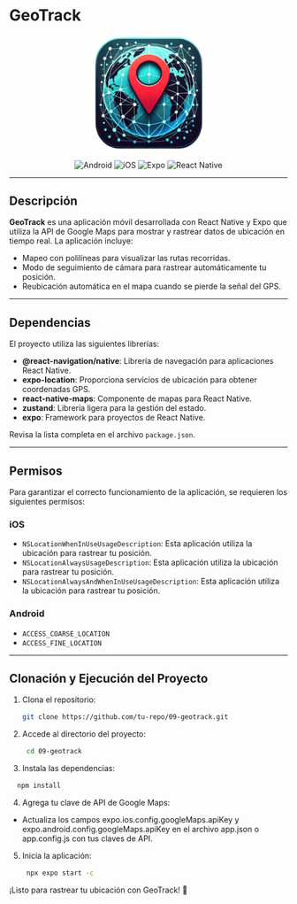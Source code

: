 # GeoTrack

<div align="center">
  <img src="./assets/GeoTrack-icon.png" alt="Icono de GeoTrack" width="200" />
  
  ![Android](https://img.shields.io/badge/Android-Google%20APIs-green)
  ![iOS](https://img.shields.io/badge/iOS-Compatible-blue)
  ![Expo](https://img.shields.io/badge/Expo-52.0.20-informational)
  ![React Native](https://img.shields.io/badge/React%20Native-0.76.5-blueviolet)
</div>

---

## Descripción

**GeoTrack** es una aplicación móvil desarrollada con React Native y Expo que utiliza la API de Google Maps para mostrar y rastrear datos de ubicación en tiempo real. La aplicación incluye:
- Mapeo con polilíneas para visualizar las rutas recorridas.
- Modo de seguimiento de cámara para rastrear automáticamente tu posición.
- Reubicación automática en el mapa cuando se pierde la señal del GPS.

---

## Dependencias

El proyecto utiliza las siguientes librerías:

- **@react-navigation/native**: Librería de navegación para aplicaciones React Native.
- **expo-location**: Proporciona servicios de ubicación para obtener coordenadas GPS.
- **react-native-maps**: Componente de mapas para React Native.
- **zustand**: Librería ligera para la gestión del estado.
- **expo**: Framework para proyectos de React Native.

Revisa la lista completa en el archivo `package.json`.

---

## Permisos

Para garantizar el correcto funcionamiento de la aplicación, se requieren los siguientes permisos:

### iOS
- `NSLocationWhenInUseUsageDescription`: Esta aplicación utiliza la ubicación para rastrear tu posición.
- `NSLocationAlwaysUsageDescription`: Esta aplicación utiliza la ubicación para rastrear tu posición.
- `NSLocationAlwaysAndWhenInUseUsageDescription`: Esta aplicación utiliza la ubicación para rastrear tu posición.

### Android
- `ACCESS_COARSE_LOCATION`
- `ACCESS_FINE_LOCATION`

---

## Clonación y Ejecución del Proyecto

1. Clona el repositorio:
   ```bash
   git clone https://github.com/tu-repo/09-geotrack.git
   ```
2. Accede al directorio del proyecto:
   ```bash
    cd 09-geotrack
    ```
3. Instala las dependencias:
  ```bash
    npm install
  ```
4. Agrega tu clave de API de Google Maps:
 - Actualiza los campos expo.ios.config.googleMaps.apiKey y expo.android.config.googleMaps.apiKey en el archivo app.json o app.config.js con tus claves de API.

5. Inicia la aplicación:
   ```bash
    npx expo start -c
   ```
¡Listo para rastrear tu ubicación con GeoTrack! 🚀

